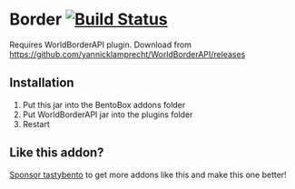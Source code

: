 # Border [![Build Status](https://ci.codemc.io/job/BentoBoxWorld/job/Border/badge/icon)](https://ci.codemc.io/job/BentoBoxWorld/job/Border/)

Requires WorldBorderAPI plugin. Download from https://github.com/yannicklamprecht/WorldBorderAPI/releases

## Installation
1. Put this jar into the BentoBox addons folder
2. Put WorldBorderAPI jar into the plugins folder
3. Restart

## Like this addon?
[Sponsor tastybento](https://github.com/sponsors/tastybento) to get more addons like this and make this one better!
